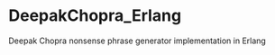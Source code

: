 DeepakChopra_Erlang
===================

Deepak Chopra nonsense phrase generator implementation in Erlang
